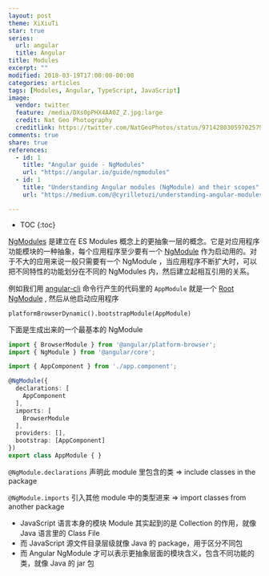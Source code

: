 ```yaml
---
layout: post
theme: XiXiuTi
star: true
series: 
  url: angular
  title: Angular
title: Modules
excerpt: ""
modified: 2018-03-19T17:00:00-00:00
categories: articles
tags: [Modules, Angular, TypeScript, JavaScript]
image:
  vendor: twitter
  feature: /media/DXs0pPHX4AA0Z_Z.jpg:large
  credit: Nat Geo Photography‏
  creditlink: https://twitter.com/NatGeoPhotos/status/971428030597025793
comments: true
share: true
references:
  - id: 1
    title: "Angular guide - NgModules"
    url: "https://angular.io/guide/ngmodules"
  - id: 1
    title: "Understanding Angular modules (NgModule) and their scopes"
    url: "https://medium.com/@cyrilletuzi/understanding-angular-modules-ngmodule-and-their-scopes-81e4ed6f7407"

---
```


* TOC
{:toc}

[NgModules][NgModule] 是建立在 ES Modules 概念上的更抽象一层的概念。它是对应用程序功能模块的一种抽象，每个应用程序至少要有一个 [NgModule][NgModule] 作为启动用的。对于不大的应用来说一般只需要有一个 NgModule ，当应用程序不断扩大时，可以把不同特性的功能划分在不同的 NgModules 内，然后建立起相互引用的关系。

例如我们用 [angular-cli][angular-cli] 命令行产生的代码里的 `AppModule` 就是一个 [Root NgModule](https://angular.io/guide/bootstrapping) , 然后从他启动应用程序

`platformBrowserDynamic().bootstrapModule(AppModule)`

下面是生成出来的一个最基本的 NgModule

```typescript
import { BrowserModule } from '@angular/platform-browser';
import { NgModule } from '@angular/core';

import { AppComponent } from './app.component';

@NgModule({
  declarations: [
    AppComponent
  ],
  imports: [
    BrowserModule
  ],
  providers: [],
  bootstrap: [AppComponent]
})
export class AppModule { }
```

`@NgModule.declarations` 声明此 module 里包含的类 => include classes in the package

`@NgModule.imports` 引入其他 module 中的类型进来 => import classes from another package

* JavaScript 语言本身的模块 Module 其实起到的是 Collection 的作用，就像 Java 语言里的 Class File
* 而 JavaScript 源文件目录层级就像 Java 的 package，用于区分不同包
* 而 Angular NgModule 才可以表示更抽象层面的模块含义，包含不同功能的类，就像 Java 的 jar 包

[NgModule]:https://angular.io/api/core/NgModule
[angular-cli]:https://github.com/angular/angular-cli
